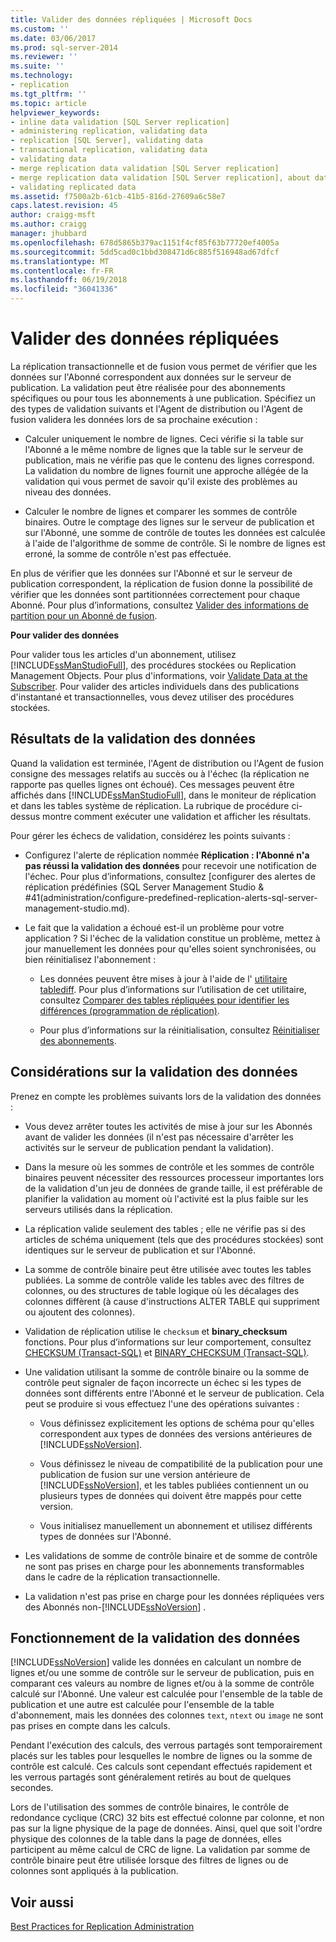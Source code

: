 ```yaml
---
title: Valider des données répliquées | Microsoft Docs
ms.custom: ''
ms.date: 03/06/2017
ms.prod: sql-server-2014
ms.reviewer: ''
ms.suite: ''
ms.technology:
- replication
ms.tgt_pltfrm: ''
ms.topic: article
helpviewer_keywords:
- inline data validation [SQL Server replication]
- administering replication, validating data
- replication [SQL Server], validating data
- transactional replication, validating data
- validating data
- merge replication data validation [SQL Server replication]
- merge replication data validation [SQL Server replication], about data validation
- validating replicated data
ms.assetid: f7500a2b-61cb-41b5-816d-27609a6c58e7
caps.latest.revision: 45
author: craigg-msft
ms.author: craigg
manager: jhubbard
ms.openlocfilehash: 678d5865b379ac1151f4cf85f63b77720ef4005a
ms.sourcegitcommit: 5dd5cad0c1bbd308471d6c885f516948ad67dfcf
ms.translationtype: MT
ms.contentlocale: fr-FR
ms.lasthandoff: 06/19/2018
ms.locfileid: "36041336"
---
```

# <a name="validate-replicated-data"></a>Valider des données répliquées
  La réplication transactionnelle et de fusion vous permet de vérifier que les données sur l'Abonné correspondent aux données sur le serveur de publication. La validation peut être réalisée pour des abonnements spécifiques ou pour tous les abonnements à une publication. Spécifiez un des types de validation suivants et l'Agent de distribution ou l'Agent de fusion validera les données lors de sa prochaine exécution :  
  
-   Calculer uniquement le nombre de lignes. Ceci vérifie si la table sur l'Abonné a le même nombre de lignes que la table sur le serveur de publication, mais ne vérifie pas que le contenu des lignes correspond. La validation du nombre de lignes fournit une approche allégée de la validation qui vous permet de savoir qu'il existe des problèmes au niveau des données.  
  
-   Calculer le nombre de lignes et comparer les sommes de contrôle binaires. Outre le comptage des lignes sur le serveur de publication et sur l'Abonné, une somme de contrôle de toutes les données est calculée à l'aide de l'algorithme de somme de contrôle. Si le nombre de lignes est erroné, la somme de contrôle n'est pas effectuée.  
  
 En plus de vérifier que les données sur l'Abonné et sur le serveur de publication correspondent, la réplication de fusion donne la possibilité de vérifier que les données sont partitionnées correctement pour chaque Abonné. Pour plus d’informations, consultez [Valider des informations de partition pour un Abonné de fusion](validate-partition-information-for-a-merge-subscriber.md).  
  
 **Pour valider des données**  
  
 Pour valider tous les articles d'un abonnement, utilisez [!INCLUDE[ssManStudioFull](../../includes/ssmanstudiofull-md.md)], des procédures stockées ou Replication Management Objects. Pour plus d'informations, voir [Validate Data at the Subscriber](validate-data-at-the-subscriber.md). Pour valider des articles individuels dans des publications d'instantané et transactionnelles, vous devez utiliser des procédures stockées.  
  
## <a name="data-validation-results"></a>Résultats de la validation des données  
 Quand la validation est terminée, l'Agent de distribution ou l'Agent de fusion consigne des messages relatifs au succès ou à l'échec (la réplication ne rapporte pas quelles lignes ont échoué). Ces messages peuvent être affichés dans [!INCLUDE[ssManStudioFull](../../includes/ssmanstudiofull-md.md)], dans le moniteur de réplication et dans les tables système de réplication. La rubrique de procédure ci-dessus montre comment exécuter une validation et afficher les résultats.  
  
 Pour gérer les échecs de validation, considérez les points suivants :  
  
-   Configurez l'alerte de réplication nommée **Réplication : l'Abonné n'a pas réussi la validation des données** pour recevoir une notification de l'échec. Pour plus d’informations, consultez [configurer des alertes de réplication prédéfinies &#40;SQL Server Management Studio & #41(administration/configure-predefined-replication-alerts-sql-server-management-studio.md).  
  
-   Le fait que la validation a échoué est-il un problème pour votre application ? Si l'échec de la validation constitue un problème, mettez à jour manuellement les données pour qu'elles soient synchronisées, ou bien réinitialisez l'abonnement :  
  
    -   Les données peuvent être mises à jour à l'aide de l' [utilitaire tablediff](../../tools/tablediff-utility.md). Pour plus d’informations sur l’utilisation de cet utilitaire, consultez [Comparer des tables répliquées pour identifier les différences &#40;programmation de réplication&#41;](administration/compare-replicated-tables-for-differences-replication-programming.md).  
  
    -   Pour plus d’informations sur la réinitialisation, consultez [Réinitialiser des abonnements](reinitialize-subscriptions.md).  
  
## <a name="considerations-for-data-validation"></a>Considérations sur la validation des données  
 Prenez en compte les problèmes suivants lors de la validation des données :  
  
-   Vous devez arrêter toutes les activités de mise à jour sur les Abonnés avant de valider les données (il n'est pas nécessaire d'arrêter les activités sur le serveur de publication pendant la validation).  
  
-   Dans la mesure où les sommes de contrôle et les sommes de contrôle binaires peuvent nécessiter des ressources processeur importantes lors de la validation d'un jeu de données de grande taille, il est préférable de planifier la validation au moment où l'activité est la plus faible sur les serveurs utilisés dans la réplication.  
  
-   La réplication valide seulement des tables ; elle ne vérifie pas si des articles de schéma uniquement (tels que des procédures stockées) sont identiques sur le serveur de publication et sur l'Abonné.  
  
-   La somme de contrôle binaire peut être utilisée avec toutes les tables publiées. La somme de contrôle valide les tables avec des filtres de colonnes, ou des structures de table logique où les décalages des colonnes diffèrent (à cause d'instructions ALTER TABLE qui suppriment ou ajoutent des colonnes).  
  
-   Validation de réplication utilise le `checksum` et **binary_checksum** fonctions. Pour plus d’informations sur leur comportement, consultez [CHECKSUM &#40;Transact-SQL&#41;](/sql/t-sql/functions/checksum-transact-sql) et [BINARY_CHECKSUM &#40;Transact-SQL&#41;](/sql/t-sql/functions/binary-checksum-transact-sql).  
  
-   Une validation utilisant la somme de contrôle binaire ou la somme de contrôle peut signaler de façon incorrecte un échec si les types de données sont différents entre l'Abonné et le serveur de publication. Cela peut se produire si vous effectuez l'une des opérations suivantes :  
  
    -   Vous définissez explicitement les options de schéma pour qu'elles correspondent aux types de données des versions antérieures de [!INCLUDE[ssNoVersion](../../includes/ssnoversion-md.md)].  
  
    -   Vous définissez le niveau de compatibilité de la publication pour une publication de fusion sur une version antérieure de [!INCLUDE[ssNoVersion](../../includes/ssnoversion-md.md)], et les tables publiées contiennent un ou plusieurs types de données qui doivent être mappés pour cette version.  
  
    -   Vous initialisez manuellement un abonnement et utilisez différents types de données sur l'Abonné.  
  
-   Les validations de somme de contrôle binaire et de somme de contrôle ne sont pas prises en charge pour les abonnements transformables dans le cadre de la réplication transactionnelle.  
  
-   La validation n'est pas prise en charge pour les données répliquées vers des Abonnés non-[!INCLUDE[ssNoVersion](../../includes/ssnoversion-md.md)] .  
  
## <a name="how-data-validation-works"></a>Fonctionnement de la validation des données  
 [!INCLUDE[ssNoVersion](../../includes/ssnoversion-md.md)] valide les données en calculant un nombre de lignes et/ou une somme de contrôle sur le serveur de publication, puis en comparant ces valeurs au nombre de lignes et/ou à la somme de contrôle calculé sur l'Abonné. Une valeur est calculée pour l'ensemble de la table de publication et une autre est calculée pour l'ensemble de la table d'abonnement, mais les données des colonnes `text`, `ntext` ou `image` ne sont pas prises en compte dans les calculs.  
  
 Pendant l'exécution des calculs, des verrous partagés sont temporairement placés sur les tables pour lesquelles le nombre de lignes ou la somme de contrôle est calculé. Ces calculs sont cependant effectués rapidement et les verrous partagés sont généralement retirés au bout de quelques secondes.  
  
 Lors de l'utilisation des sommes de contrôle binaires, le contrôle de redondance cyclique (CRC) 32 bits est effectué colonne par colonne, et non pas sur la ligne physique de la page de données. Ainsi, quel que soit l'ordre physique des colonnes de la table dans la page de données, elles participent au même calcul de CRC de ligne. La validation par somme de contrôle binaire peut être utilisée lorsque des filtres de lignes ou de colonnes sont appliqués à la publication.  
  
## <a name="see-also"></a>Voir aussi  
 [Best Practices for Replication Administration](administration/best-practices-for-replication-administration.md)  
  
  
